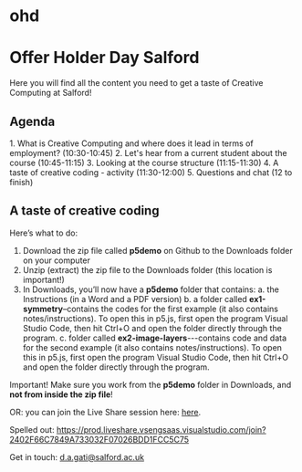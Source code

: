 # ohd
<h1>Offer Holder Day Salford</h1>

Here you will find all the content you need to get a taste of Creative Computing at Salford!

<h2>Agenda</h2>
1. What is Creative Computing and where does it lead in terms of employment? (10:30-10:45)
2. Let's hear from a current student about the course (10:45-11:15)
3. Looking at the course structure (11:15-11:30)
4. A taste of creative coding - activity (11:30-12:00)
5. Questions and chat (12 to finish)

<h2>A taste of creative coding</h2>

Here’s what to do:
1)	Download the zip file called <strong>p5demo</strong> on Github to the Downloads folder on your computer
2)	Unzip (extract) the zip file to the Downloads folder (this location is important!)
3)	In Downloads, you’ll now have a <strong>p5demo</strong> folder that contains:
a.	the Instructions (in a Word and a PDF version)
b.	 a folder called <strong>ex1-symmetry</strong>–contains the codes for the first example (it also contains notes/instructions). To open this in p5.js, first open the program Visual Studio Code, then hit Ctrl+O and open the folder directly through the program. 
c.	 folder called <strong>ex2-image-layers</strong>---contains code and data for the second example (it also contains notes/instructions). To open this in p5.js, first open the program Visual Studio Code, then hit Ctrl+O and open the folder directly through the program.

Important! Make sure you work from the <strong>p5demo</strong> folder in Downloads, and <strong>not from inside the zip file</strong>!

OR: you can join the Live Share session here: <a href=https://prod.liveshare.vsengsaas.visualstudio.com/join?2402F66C7849A733032F07026BDD1FCC5C75> [here](https://prod.liveshare.vsengsaas.visualstudio.com/join?2402F66C7849A733032F07026BDD1FCC5C75)</a>.

Spelled out: https://prod.liveshare.vsengsaas.visualstudio.com/join?2402F66C7849A733032F07026BDD1FCC5C75



Get in touch: d.a.gati@salford.ac.uk
